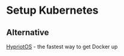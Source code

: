 # Setup Kubernetes

## Alternative

[HypriotOS](https://blog.hypriot.com/) - the fastest way to get Docker up

